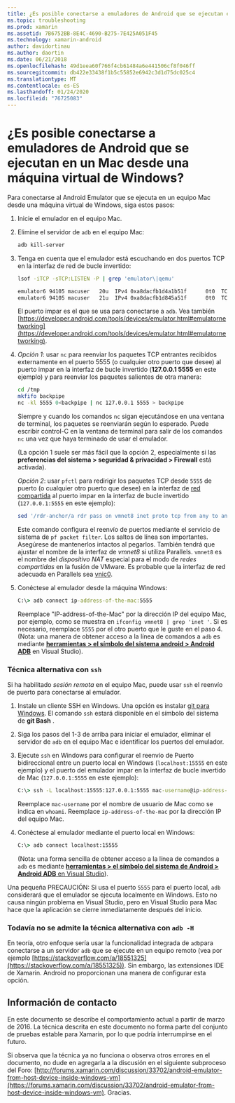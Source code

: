```yaml
---
title: ¿Es posible conectarse a emuladores de Android que se ejecutan en un Mac desde una máquina virtual de Windows?
ms.topic: troubleshooting
ms.prod: xamarin
ms.assetid: 7B6752BB-8E4C-4690-B275-7E425A051F45
ms.technology: xamarin-android
author: davidortinau
ms.author: daortin
ms.date: 06/21/2018
ms.openlocfilehash: 49d1eea60f766f4cb61484a6e441506cf8f046ff
ms.sourcegitcommit: db422e33438f1b5c55852e6942c3d1d75dc025c4
ms.translationtype: MT
ms.contentlocale: es-ES
ms.lasthandoff: 01/24/2020
ms.locfileid: "76725083"
---
```

# <a name="is-it-possible-to-connect-to-android-emulators-running-on-a-mac-from-a-windows-vm"></a>¿Es posible conectarse a emuladores de Android que se ejecutan en un Mac desde una máquina virtual de Windows?

Para conectarse al Android Emulator que se ejecuta en un equipo Mac desde una máquina virtual de Windows, siga estos pasos:

1. Inicie el emulador en el equipo Mac.

2. Elimine el servidor de `adb` en el equipo Mac:

    ```bash
    adb kill-server
    ```

3. Tenga en cuenta que el emulador está escuchando en dos puertos TCP en la interfaz de red de bucle invertido:

    ```bash
    lsof -iTCP -sTCP:LISTEN -P | grep 'emulator\|qemu'

    emulator6 94105 macuser   20u  IPv4 0xa8dacfb1d4a1b51f      0t0  TCP localhost:5555 (LISTEN)
    emulator6 94105 macuser   21u  IPv4 0xa8dacfb1d845a51f      0t0  TCP localhost:5554 (LISTEN)
    ```

    El puerto impar es el que se usa para conectarse a `adb`. Vea también [https://developer.android.com/tools/devices/emulator.html#emulatornetworking](https://developer.android.com/tools/devices/emulator.html#emulatornetworking).

4. _Opción 1_: usar `nc` para reenviar los paquetes TCP entrantes recibidos externamente en el puerto 5555 (o cualquier otro puerto que desee) al puerto impar en la interfaz de bucle invertido (**127.0.0.1 5555** en este ejemplo) y para reenviar los paquetes salientes de otra manera:

    ```bash
    cd /tmp
    mkfifo backpipe
    nc -kl 5555 0<backpipe | nc 127.0.0.1 5555 > backpipe
    ```

    Siempre y cuando los comandos `nc` sigan ejecutándose en una ventana de terminal, los paquetes se reenviarán según lo esperado. Puede escribir control-C en la ventana de terminal para salir de los comandos `nc` una vez que haya terminado de usar el emulador.

    (La opción 1 suele ser más fácil que la opción 2, especialmente si las **preferencias del sistema > seguridad & privacidad > Firewall** está activada).

    _Opción 2_: usar `pfctl` para redirigir los paquetes TCP desde `5555` de puerto (o cualquier otro puerto que desee) en la interfaz de [red compartida](https://kb.parallels.com/en/4948) al puerto impar en la interfaz de bucle invertido (`127.0.0.1:5555` en este ejemplo):

    ```bash
    sed '/rdr-anchor/a rdr pass on vmnet8 inet proto tcp from any to any port 5555 -> 127.0.0.1 port 5555' /etc/pf.conf | sudo pfctl -ef -
    ```

    Este comando configura el reenvío de puertos mediante el servicio de sistema de `pf packet filter`. Los saltos de línea son importantes. Asegúrese de mantenerlos intactos al pegarlos. También tendrá que ajustar el nombre de la interfaz de *vmnet8* si utiliza Parallels. `vmnet8` es el nombre del *dispositivo NAT* especial para el modo de *redes compartidas* en la fusión de VMware. Es probable que la interfaz de red adecuada en Parallels sea [vnic0](https://download.parallels.com/doc/psbm/en/Parallels_Server_Bare_Metal_Users_Guide/29258.htm).

5. Conéctese al emulador desde la máquina Windows:

    ```cmd
    C:\> adb connect ip-address-of-the-mac:5555
    ```

    Reemplace "IP-address-of-the-Mac" por la dirección IP del equipo Mac, por ejemplo, como se muestra en `ifconfig vmnet8 | grep 'inet '`. Si es necesario, reemplace `5555` por el otro puerto que le guste en el paso 4\. (Nota: una manera de obtener acceso a la línea de comandos a `adb` es mediante [**herramientas > el símbolo del sistema android > Android ADB**](~/cross-platform/troubleshooting/questions/version-logs.md#adb-logcat) en Visual Studio).

### <a name="alternate-technique-using-ssh"></a>Técnica alternativa con `ssh`

Si ha habilitado _sesión remota_ en el equipo Mac, puede usar `ssh` el reenvío de puerto para conectarse al emulador.

1. Instale un cliente SSH en Windows. Una opción es instalar [git para Windows](https://git-for-windows.github.io/). El comando `ssh` estará disponible en el símbolo del sistema de **git Bash** .

2. Siga los pasos del 1-3 de arriba para iniciar el emulador, eliminar el servidor de `adb` en el equipo Mac e identificar los puertos del emulador.

3. Ejecute `ssh` en Windows para configurar el reenvío de Puerto bidireccional entre un puerto local en Windows (`localhost:15555` en este ejemplo) y el puerto del emulador impar en la interfaz de bucle invertido de Mac (`127.0.0.1:5555` en este ejemplo):

    ```cmd
    C:\> ssh -L localhost:15555:127.0.0.1:5555 mac-username@ip-address-of-the-mac
    ```

    Reemplace `mac-username` por el nombre de usuario de Mac como se indica en `whoami`. Reemplace `ip-address-of-the-mac` por la dirección IP del equipo Mac.

4. Conéctese al emulador mediante el puerto local en Windows:

    ```cmd
    C:\> adb connect localhost:15555
    ```

    (Nota: una forma sencilla de obtener acceso a la línea de comandos a `adb` es mediante [ **herramientas > el símbolo del sistema de Android > Android ADB** en Visual Studio](~/cross-platform/troubleshooting/questions/version-logs.md#adb-logcat)).

Una pequeña PRECAUCIÓN: Si usa el puerto `5555` para el puerto local, `adb` considerará que el emulador se ejecuta localmente en Windows. Esto no causa ningún problema en Visual Studio, pero en Visual Studio para Mac hace que la aplicación se cierre inmediatamente después del inicio.

### <a name="alternate-technique-using-adb--h-is-not-yet-supported"></a>Todavía no se admite la técnica alternativa con `adb -H`

En teoría, otro enfoque sería usar la funcionalidad integrada de `adb`para conectarse a un servidor `adb` que se ejecute en un equipo remoto (vea por ejemplo [https://stackoverflow.com/a/18551325](https://stackoverflow.com/a/18551325)).
Sin embargo, las extensiones IDE de Xamarin. Android no proporcionan una manera de configurar esta opción.

## <a name="contact-information"></a>Información de contacto

En este documento se describe el comportamiento actual a partir de marzo de 2016. La técnica descrita en este documento no forma parte del conjunto de pruebas estable para Xamarin, por lo que podría interrumpirse en el futuro.

Si observa que la técnica ya no funciona o observa otros errores en el documento, no dude en agregarla a la discusión en el siguiente subproceso del Foro: [http://forums.xamarin.com/discussion/33702/android-emulator-from-host-device-inside-windows-vm](https://forums.xamarin.com/discussion/33702/android-emulator-from-host-device-inside-windows-vm).
Gracias.
